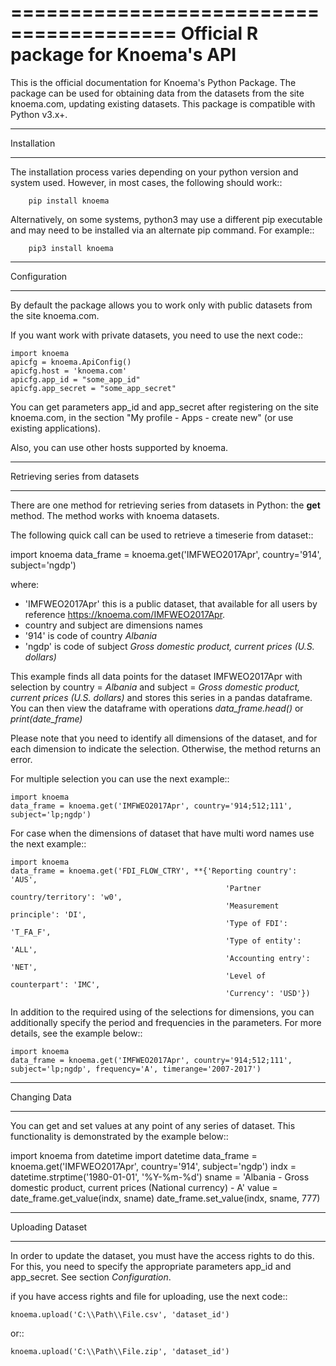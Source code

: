 ========================================
Official R package for Knoema's API
========================================

This is the official documentation for Knoema's Python Package. The package can be used for obtaining data from the datasets from the site knoema.com, updating existing datasets. This package is compatible with Python v3.x+.

************
Installation
************

The installation process varies depending on your python version and system used. However, in most cases, the following should work::

        pip install knoema 

Alternatively, on some systems, python3 may use a different pip executable and may need to be installed via an alternate pip command. For example::

        pip3 install knoema
                
*************
Configuration
*************
By default the package allows you to work only with public datasets from the site knoema.com.

If you want work with private datasets, you need to use the next code::

    import knoema
    apicfg = knoema.ApiConfig()
    apicfg.host = 'knoema.com'
    apicfg.app_id = "some_app_id"
    apicfg.app_secret = "some_app_secret"

You can get parameters app_id and app_secret after registering on the site knoema.com, in the section "My profile - Apps - create new" (or use existing applications).

Also, you can use other hosts supported by knoema.

*******************************
Retrieving series from datasets
*******************************
There are one method for retrieving series from datasets in Python: the **get** method. The method works with knoema datasets.

The following quick call can be used to retrieve a timeserie from dataset::

   import knoema
   data_frame = knoema.get('IMFWEO2017Apr', country='914', subject='ngdp')

where:

* 'IMFWEO2017Apr' this is a public dataset, that available for all users by reference https://knoema.com/IMFWEO2017Apr.
* country and subject are dimensions names
* '914' is code of country *Albania*
* 'ngdp' is code of subject *Gross domestic product, current prices (U.S. dollars)*

This example finds all data points for the dataset IMFWEO2017Apr with selection by country = *Albania* and subject =  *Gross domestic product, current prices (U.S. dollars)* and stores this series in a pandas dataframe. You can then view the dataframe with operations *data_frame.head()* or *print(date_frame)*

Please note that you need to identify all dimensions of the dataset, and for each dimension to indicate the selection. Otherwise, the method returns an error.

For multiple selection you can use the next example::
  
    import knoema
    data_frame = knoema.get('IMFWEO2017Apr', country='914;512;111', subject='lp;ngdp')

For case when the dimensions of dataset that have multi word names use the next example::

    import knoema
    data_frame = knoema.get('FDI_FLOW_CTRY', **{'Reporting country': 'AUS',
                                                    'Partner country/territory': 'w0',
                                                    'Measurement principle': 'DI',
                                                    'Type of FDI': 'T_FA_F',
                                                    'Type of entity': 'ALL',
                                                    'Accounting entry': 'NET',
                                                    'Level of counterpart': 'IMC',
                                                    'Currency': 'USD'})

In addition to the required using of the selections for dimensions, you can additionally specify the period and frequencies in the parameters. For more details, see the example below::

    import knoema
    data_frame = knoema.get('IMFWEO2017Apr', country='914;512;111', subject='lp;ngdp', frequency='A', timerange='2007-2017')

***************
Changing Data
***************
You can get and set values at any point of any series of dataset. This functionality is demonstrated by the example below::

   import knoema
   from datetime import datetime
   data_frame = knoema.get('IMFWEO2017Apr', country='914', subject='ngdp')
   indx = datetime.strptime('1980-01-01', '%Y-%m-%d')
   sname = 'Albania - Gross domestic product, current prices (National currency) - A'
   value = date_frame.get_value(indx, sname)
   date_frame.set_value(indx, sname, 777)

******************
Uploading Dataset
******************
In order to update the dataset, you must have the access rights to do this. For this, you need to specify the appropriate parameters app_id and app_secret. See section *Configuration*.

if you have access rights and file for uploading, use the next code::

    knoema.upload('C:\\Path\\File.csv', 'dataset_id')

or::

    knoema.upload('C:\\Path\\File.zip', 'dataset_id')
